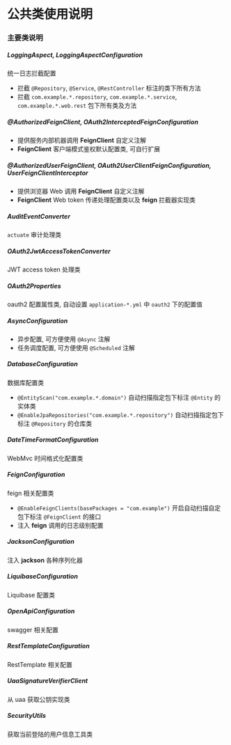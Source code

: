# 公共类使用说明

### 主要类说明

##### LoggingAspect, LoggingAspectConfiguration

统一日志拦截配置

- 拦截 `@Repository`, `@Service`, `@RestController` 标注的类下所有方法
- 拦截 `com.example.*.repository`, `com.example.*.service`, `com.example.*.web.rest` 包下所有类及方法

##### @AuthorizedFeignClient, OAuth2InterceptedFeignConfiguration

- 提供服务内部机器调用 **FeignClient** 自定义注解
- **FeignClient** 客户端模式鉴权默认配置类, 可自行扩展

##### @AuthorizedUserFeignClient, OAuth2UserClientFeignConfiguration, UserFeignClientInterceptor

- 提供浏览器 Web 调用 **FeignClient** 自定义注解
- **FeignClient** Web token 传递处理配置类以及 **feign** 拦截器实现类

##### AuditEventConverter

`actuate` 审计处理类

##### OAuth2JwtAccessTokenConverter

JWT access token 处理类

##### OAuth2Properties

oauth2 配置属性类, 自动设置 `application-*.yml` 中 `oauth2` 下的配置值

##### AsyncConfiguration

- 异步配置, 可方便使用 `@Async` 注解
- 任务调度配置, 可方便使用 `@Scheduled` 注解

##### DatabaseConfiguration

数据库配置类

- `@EntityScan("com.example.*.domain")` 自动扫描指定包下标注 `@Entity` 的实体类
- `@EnableJpaRepositories("com.example.*.repository")` 自动扫描指定包下标注 `@Repository` 的仓库类

##### DateTimeFormatConfiguration

WebMvc 时间格式化配置类

##### FeignConfiguration

feign 相关配置类

- `@EnableFeignClients(basePackages = "com.example")` 开启自动扫描自定包下标注 `@FeignClient` 的接口
- 注入 **feign** 调用的日志级别配置

##### JacksonConfiguration

注入 **jackson** 各种序列化器

##### LiquibaseConfiguration

Liquibase 配置类

##### OpenApiConfiguration

swagger 相关配置

##### RestTemplateConfiguration

RestTemplate 相关配置

##### UaaSignatureVerifierClient

从 uaa 获取公钥实现类

##### SecurityUtils

获取当前登陆的用户信息工具类